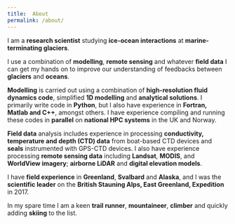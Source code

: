 ```yaml
---
title:  About
permalink: /about/
---
```


I am a **research scientist** studying **ice-ocean interactions** at **marine-terminating glaciers**. 

I use a combination of **modelling**, **remote sensing** and whatever **field data** I can get my hands on to improve our understanding of feedbacks between **glaciers** and **oceans**. 

**Modelling** is carried out using a combination of **high-resolution fluid dynamics code**, simplified **1D modelling** and **analytical solutions**. I primarily write code in **Python**, but I also have experience in **Fortran, Matlab and C++**, amongst others. I have experience compiling and running these codes in **parallel** on **national HPC systems** in the UK and Norway. 

**Field data** analysis includes experience in processing **conductivity, temperature and depth (CTD) data** from boat-based CTD devices and **seals** instrumented with GPS-CTD devices. I also have experience processing **remote sensing data** including **Landsat**, **MODIS**, and **WorldView imagery**; **airborne LiDAR** and **digital elevation models**. 

I have **field experience** in **Greenland**, **Svalbard** and **Alaska**, and I was the **scientific leader** on the **British Stauning Alps, East Greenland, Expedition** in 2017. 

In my spare time I am a keen **trail runner**, **mountaineer**, **climber** and quickly adding **skiing** to the list.
